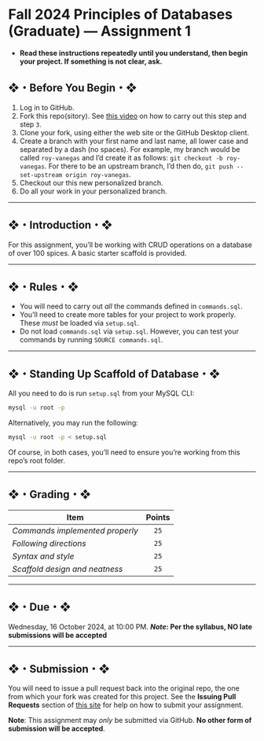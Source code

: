 # Fall 2024 Principles of Databases (Graduate) — Assignment 1

* **Read these instructions repeatedly until you understand, then begin your project. If something is not clear, ask.**

## ❖・Before You Begin・❖

1. Log in to GitHub.
2. Fork this repo(sitory). See [this video](http://code-warrior.github.io/tutorials/git/github/forking-and-cloning-at-the-github-web-site/) on how to carry out this step and step `3`.
3. Clone your fork, using either the web site or the GitHub Desktop client.
4. Create a branch with your first name and last name, all lower case and separated by a dash (no spaces). For example, my branch would be called `roy-vanegas` and I’d create it as follows: `git checkout -b roy-vanegas`. For there to be an upstream branch, I’d then do, `git push --set-upstream origin roy-vanegas`.
5. Checkout our this new personalized branch.
6. Do all your work in your personalized branch.

---

## ❖・Introduction・❖

For this assignment, you’ll be working with CRUD operations on a database of over 100 spices. A basic starter scaffold is provided.

---

## ❖・Rules・❖

* You will need to carry out *all* the commands defined in `commands.sql`.
* You’ll need to create more tables for your project to work properly. These *must* be loaded via `setup.sql`.
* Do not load `commands.sql` via `setup.sql`. However, you can test your commands by running `SOURCE commands.sql`.

---

## ❖・Standing Up Scaffold of Database・❖
All you need to do is run `setup.sql` from your MySQL CLI:

```bash
mysql -u root -p
```

Alternatively, you may run the following:

```bash
mysql -u root -p < setup.sql
```

Of course, in both cases, you’ll need to ensure you’re working from this repo’s root folder.

---

## ❖・Grading・❖

| Item                            | Points |
|---------------------------------|:------:|
| *Commands implemented properly* | `25`   |
| *Following directions*          | `25`   |
| *Syntax and style*              | `25`   |
| *Scaffold design and neatness*  | `25`   |

---

## ❖・Due・❖

Wednesday, 16 October 2024, at 10:00 PM. ***Note*: Per the syllabus, NO late submissions will be accepted**

---

## ❖・Submission・❖

You will need to issue a pull request back into the original repo, the one from which your fork was created for this project. See the **Issuing Pull Requests** section of [this site](http://code-warrior.github.io/tutorials/git/github/index.html) for help on how to submit your assignment.

**Note**: This assignment may *only* be submitted via GitHub. **No other form of submission will be accepted**.
